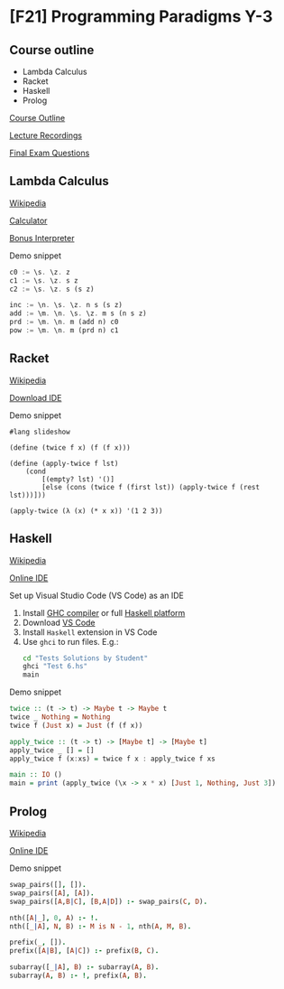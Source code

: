 # [F21] Programming Paradigms Y-3

## Course outline

* Lambda Calculus
* Racket
* Haskell
* Prolog

[Course Outline](https://docs.google.com/spreadsheets/d/1VPd8rdu_5SfPqgZrTYCrGrIKd2mOKsxOI_J7EIrarHQ/edit#gid=0)

[Lecture Recordings](https://www.youtube.com/playlist?list=PLov3NSwpY86eMWcSLVDi071ertPAA22Dr)

[Final Exam Questions](https://docs.google.com/spreadsheets/d/1mlgcu1c54fJR5M7MFuieSsc7jowtdUI1QCdR1TobOGg/edit#gid=0)

## Lambda Calculus

[Wikipedia](https://en.wikipedia.org/wiki/Lambda_calculus)

[Calculator](https://lambdacalc.io/)

[Bonus Interpreter](https://github.com/ParfenovIgor/LCP)

Demo snippet

``` Haskell
c0 := \s. \z. z
c1 := \s. \z. s z
c2 := \s. \z. s (s z)

inc := \n. \s. \z. n s (s z)
add := \m. \n. \s. \z. m s (n s z)
prd := \m. \n. m (add n) c0
pow := \m. \n. m (prd n) c1
```

## Racket

[Wikipedia](https://en.wikipedia.org/wiki/Racket_(programming_language))

[Download IDE](https://download.racket-lang.org/)

Demo snippet

``` Racket
#lang slideshow

(define (twice f x) (f (f x)))

(define (apply-twice f lst)
    (cond
        [(empty? lst) '()]
        [else (cons (twice f (first lst)) (apply-twice f (rest lst)))]))

(apply-twice (λ (x) (* x x)) '(1 2 3))
```

## Haskell

[Wikipedia](https://en.wikipedia.org/wiki/Haskell_(programming_language))

[Online IDE](https://code.world/haskell#)

Set up Visual Studio Code (VS Code) as an IDE
1. Install [GHC compiler](https://www.haskell.org/ghc/download.html) or full [Haskell platform](https://www.haskell.org/platform/)
2. Download [VS Code](https://code.visualstudio.com/)
3. Install `Haskell` extension in VS Code
4. Use `ghci` to run files. E.g.:
    ```sh
    cd "Tests Solutions by Student"
    ghci "Test 6.hs"
    main
    ```

Demo snippet

``` Haskell
twice :: (t -> t) -> Maybe t -> Maybe t
twice _ Nothing = Nothing
twice f (Just x) = Just (f (f x))

apply_twice :: (t -> t) -> [Maybe t] -> [Maybe t]
apply_twice _ [] = []
apply_twice f (x:xs) = twice f x : apply_twice f xs

main :: IO ()
main = print (apply_twice (\x -> x * x) [Just 1, Nothing, Just 3])
```

## Prolog

[Wikipedia](https://en.wikipedia.org/wiki/Prolog)

[Online IDE](https://swish.swi-prolog.org/)

Demo snippet

``` Prolog
swap_pairs([], []).
swap_pairs([A], [A]).
swap_pairs([A,B|C], [B,A|D]) :- swap_pairs(C, D).

nth([A|_], 0, A) :- !.
nth([_|A], N, B) :- M is N - 1, nth(A, M, B).

prefix(_, []).
prefix([A|B], [A|C]) :- prefix(B, C).

subarray([_|A], B) :- subarray(A, B).
subarray(A, B) :- !, prefix(A, B). 
```
